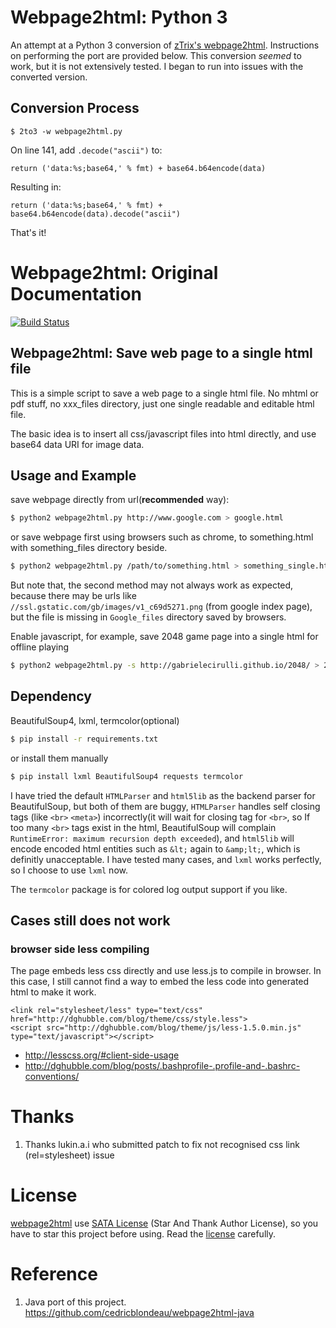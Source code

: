 
# Webpage2html: Python 3

An attempt at a Python 3 conversion of [zTrix's webpage2html](https://github.com/zTrix/webpage2html). Instructions on performing the port are provided below. This conversion _seemed_ to work, but it is not extensively tested. I began to run into issues with the converted version.

## Conversion Process

    $ 2to3 -w webpage2html.py

On line 141, add `.decode("ascii")` to:

    return ('data:%s;base64,' % fmt) + base64.b64encode(data)

Resulting in:

    return ('data:%s;base64,' % fmt) + base64.b64encode(data).decode("ascii")

That's it!

# Webpage2html: Original Documentation

[![Build Status](https://travis-ci.org/zTrix/webpage2html.png)](https://travis-ci.org/zTrix/webpage2html)

## Webpage2html: Save web page to a single html file

This is a simple script to save a web page to a single html file. No mhtml or pdf stuff, no xxx_files directory, just one single readable and editable html file.

The basic idea is to insert all css/javascript files into html directly, and use base64 data URI for image data.

## Usage and Example

save webpage directly from url(**recommended** way):

```bash
$ python2 webpage2html.py http://www.google.com > google.html
```

or save webpage first using browsers such as chrome, to something.html with something_files directory beside.

```bash
$ python2 webpage2html.py /path/to/something.html > something_single.html
```

But note that, the second method may not always work as expected, because there may be urls like `//ssl.gstatic.com/gb/images/v1_c69d5271.png` (from google index page), but the file is missing in `Google_files` directory saved by browsers.

Enable javascript, for example, save 2048 game page into a single html for offline playing

```bash
$ python2 webpage2html.py -s http://gabrielecirulli.github.io/2048/ > 2048.html
```

## Dependency

BeautifulSoup4, lxml, termcolor(optional)

```bash
$ pip install -r requirements.txt
```

or install them manually

```bash
$ pip install lxml BeautifulSoup4 requests termcolor
```

I have tried the default `HTMLParser` and `html5lib` as the backend parser for BeautifulSoup, but both of them are buggy, `HTMLParser` handles self closing tags (like `<br>` `<meta>`) incorrectly(it will wait for closing tag for `<br>`, so If too many `<br>` tags exist in the html, BeautifulSoup will complain `RuntimeError: maximum recursion depth exceeded`), and `html5lib` will encode encoded html entities such as `&lt;` again to `&amp;lt;`, which is definitly unacceptable. I have tested many cases, and `lxml` works perfectly, so I choose to use `lxml` now.

The `termcolor` package is for colored log output support if you like.

## Cases still does not work

### browser side less compiling

The page embeds less css directly and use less.js to compile in browser. In this case, I still cannot find a way to embed the less code into generated html to make it work.

```
<link rel="stylesheet/less" type="text/css" href="http://dghubble.com/blog/theme/css/style.less">
<script src="http://dghubble.com/blog/theme/js/less-1.5.0.min.js" type="text/javascript"></script>
```

 - http://lesscss.org/#client-side-usage
 - http://dghubble.com/blog/posts/.bashprofile-.profile-and-.bashrc-conventions/

# Thanks

 1. Thanks lukin.a.i who submitted patch to fix not recognised css link (rel=stylesheet) issue

# License

[webpage2html] use [SATA License](LICENSE.txt) (Star And Thank Author License), so you have to star this project before using. Read the [license](LICENSE.txt) carefully.

# Reference

 1. Java port of this project. https://github.com/cedricblondeau/webpage2html-java

[webpage2html]:https://github.com/zTrix/webpage2html


